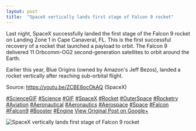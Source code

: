 ```yaml
---
layout: post
title:  "SpaceX vertically lands first stage of Falcon 9 rocket"
---
```


Last night, SpaceX successfully landed the first stage of the Falcon 9 rocket on Landing Zone 1 in Cape Canaveral, FL. This is the first successful recovery of a rocket that launched a payload to orbit. The Falcon 9 delivered 11 Orbcomm-OG2 second-generation satellites to orbit around the Earth.  
  
Earlier this year, Blue Origins (owned by Amazon's Jeff Bezos), landed a rocket vertically after reaching sub-orbital flight.  
  
Source: <https://youtu.be/ZCBE8ocOkAQ> (SpaceX)  
  
[#ScienceGIF](https://plus.google.com/s/%23ScienceGIF/posts) [#Science](https://plus.google.com/s/%23Science/posts) [#GIF](https://plus.google.com/s/%23GIF/posts) [#SpaceX](https://plus.google.com/s/%23SpaceX/posts) [#Rocket](https://plus.google.com/s/%23Rocket/posts) [#OuterSpace](https://plus.google.com/s/%23OuterSpace/posts) [#Rocketry](https://plus.google.com/s/%23Rocketry/posts) [#Aviation](https://plus.google.com/s/%23Aviation/posts) [#Aeronautical](https://plus.google.com/s/%23Aeronautical/posts) [#Aeronautics](https://plus.google.com/s/%23Aeronautics/posts) [#Aerospace](https://plus.google.com/s/%23Aerospace/posts) [#Space](https://plus.google.com/s/%23Space/posts) [#Falcon](https://plus.google.com/s/%23Falcon/posts) [#Falcon9](https://plus.google.com/s/%23Falcon9/posts) [#Booster](https://plus.google.com/s/%23Booster/posts) [#Engine](https://plus.google.com/s/%23Engine/posts)﻿
[View Original Post on Google+](https://plus.google.com/+ColinSullender/posts/eGtrGWpyPqm)

![SpaceX vertically lands first stage of Falcon 9 rocket](https://i.imgur.com/XePni0b.gif)
